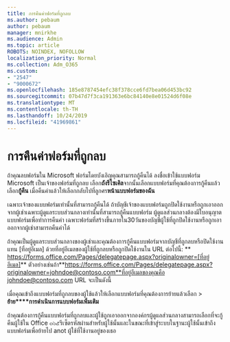 ```yaml
---
title: การคืนค่าฟอร์มที่ถูกลบ
ms.author: pebaum
author: pebaum
manager: mnirkhe
ms.audience: Admin
ms.topic: article
ROBOTS: NOINDEX, NOFOLLOW
localization_priority: Normal
ms.collection: Adm_O365
ms.custom:
- "2547"
- "9000672"
ms.openlocfilehash: 185e8787454efc38f378cce6fd7bea06d453bc92
ms.sourcegitcommit: 07b47d7f3ca191363e6bc84140e8e01524d6f08e
ms.translationtype: MT
ms.contentlocale: th-TH
ms.lasthandoff: 10/24/2019
ms.locfileid: "41969861"
---
```

# <a name="restore-a-deleted-form"></a>การคืนค่าฟอร์มที่ถูกลบ

ถ้าคุณลบฟอร์มใน Microsoft ฟอร์มโดยบังเอิญคุณสามารถกู้คืนได้ ลงชื่อเข้าใช้แบบฟอร์ม Microsoft เป็นเจ้าของฟอร์มที่ถูกลบ เลือก**ถังรีไซเคิล**จากนั้นเลือกแบบฟอร์มที่คุณต้องการกู้คืนแล้วเลือก**กู้คืน** เมื่อคืนค่าแล้วให้เลือกกลับไปที่ลูกศร**หน้าแบบฟอร์มของฉัน**

เฉพาะเจ้าของแบบฟอร์มเท่านั้นที่สามารถกู้คืนได้ ถ้าบัญชีเจ้าของแบบฟอร์มถูกปิดใช้งานหรือถูกเอาออกจากผู้เช่าเฉพาะผู้ดูแลระบบส่วนกลางเท่านั้นที่สามารถกู้คืนแบบฟอร์ม ผู้ดูแลส่วนกลางต้องมีใบอนุญาตแบบฟอร์มเพื่อทำการคืนค่า เฉพาะฟอร์มที่สร้างขึ้นภายใน30วันของบัญชีผู้ใช้ที่ถูกปิดใช้งานหรือถูกเอาออกจากผู้เช่าสามารถคืนค่าได้

ถ้าคุณเป็นผู้ดูแลระบบส่วนกลางของผู้เช่าและคุณต้องการกู้คืนแบบฟอร์มจากบัญชีที่ถูกลบหรือปิดใช้งานแทน [ที่อยู่อีเมล] ด้วยที่อยู่อีเมลของผู้ใช้ที่ถูกลบหรือถูกปิดใช้งานใน URL ต่อไปนี้: ** https://forms.office.com/Pages/delegatepage.aspx?originalowner=[ที่อยู่อีเมล]** ตัวอย่างเช่นถ้า**https://forms.office.com/Pages/delegatepage.aspx?originalowner=johndoe@contoso.com**ที่อยู่อีเมลของคุณคือ johndoe@contoso.com URL จะเป็นดังนี้ 

เมื่อคุณเข้าถึงแบบฟอร์มที่ถูกลบของผู้ใช้แล้วให้เลือกแบบฟอร์มที่คุณต้องการย้ายแล้วเลือก > **ย้าย****การดำเนินการแบบฟอร์มเพิ่มเติม**

ถ้าคุณต้องการกู้คืนแบบฟอร์มที่ถูกลบและผู้ใช้ถูกเอาออกจากองค์กรผู้ดูแลส่วนกลางสามารถเลือกที่จะกู้คืนผู้ใช้ใน Office ๓๖๕รีเซ็ตรหัสผ่านสำหรับผู้ใช้นั้นและในขณะที่เข้าสู่ระบบในฐานะผู้ใช้นั้นเข้าถึงแบบฟอร์มเพื่อย้ายไป anot ผู้ใช้ที่ใช้งานอยู่ของเธอ 